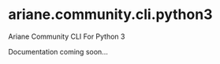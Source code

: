 ariane.community.cli.python3
============================

Ariane Community CLI For Python 3

Documentation coming soon...